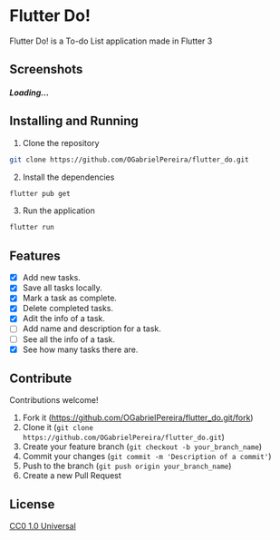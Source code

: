 # Flutter Do!

Flutter Do! is a To-do List application made in Flutter 3

## Screenshots
##### Loading...

## Installing and Running

1. Clone the repository

```bash
git clone https://github.com/OGabrielPereira/flutter_do.git
```

2. Install the dependencies

```bash
flutter pub get
```

3. Run the application

```bash
flutter run
```

## Features

- [x] Add new tasks.
- [x] Save all tasks locally.
- [x] Mark a task as complete.
- [x] Delete completed tasks.
- [x] Adit the info of a task.
- [ ] Add name and description for a task.
- [ ] See all the info of a task.
- [x] See how many tasks there are.

## Contribute

Contributions welcome!

1.  Fork it (https://github.com/OGabrielPereira/flutter_do.git/fork)
2.  Clone it (`git clone https://github.com/OGabrielPereira/flutter_do.git`)
3.  Create your feature branch (`git checkout -b your_branch_name`)
4.  Commit your changes (`git commit -m 'Description of a commit'`)
5.  Push to the branch (`git push origin your_branch_name`)
6.  Create a new Pull Request


## License

[CC0 1.0 Universal](https://creativecommons.org/publicdomain/zero/1.0/)

